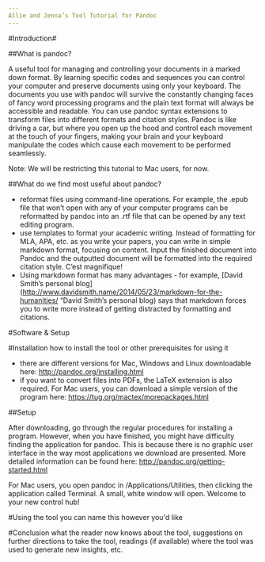 ```yaml
---
Allie and Jenna’s Tool Tutorial for Pandoc
---
```


#Introduction#

##What is pandoc? 

A useful tool for managing and controlling your documents in a marked down format. By learning specific codes and sequences you can control your computer and preserve documents using only your keyboard. The documents you use with pandoc will survive the constantly changing faces of fancy word processing programs and the plain text format will always be accessible and readable. You can use pandoc syntax extensions to transform files into different formats and citation styles. Pandoc is like driving a car, but where you open up the hood and control each movement at the touch of your fingers, making your brain and your keyboard manipulate the codes which cause each movement to be performed seamlessly.

Note: We will be restricting this tutorial to Mac users, for now.  


##What do we find most useful about pandoc? 

- reformat files using command-line operations. For example, the .epub file that won’t open with any of your computer programs can be reformatted by pandoc into an .rtf file that can be opened by any text editing program.
- use templates to format your academic writing. Instead of formatting for MLA, APA, etc. as you write your papers, you can write in simple markdown format, focusing on content. Input the finished document into Pandoc and the outputted document will be formatted into the required citation style. C’est magnifique! 
- Using markdown format has many advantages - for example, [David Smith’s personal blog](http://www.davidsmith.name/2014/05/23/markdown-for-the-humanities/ “David Smith’s personal blog) says that markdown forces you to write more  instead of getting distracted by formatting and citations. 

#Software & Setup

#Installation
how to install the tool or other prerequisites for using it
- there are different versions for Mac, Windows and Linux downloadable here: <http://pandoc.org/installing.html>
- if you want to convert files into PDFs, the LaTeX extension is also required. For Mac users, you can download a simple version of the program here: <https://tug.org/mactex/morepackages.html>

##Setup

After downloading, go through the regular procedures for installing a program. However, when you have finished, you might have difficulty finding the application for pandoc. This is because there is no graphic user interface in the way most applications we download are presented. More detailed information can be found here: <http://pandoc.org/getting-started.html>

For Mac users, you open pandoc in /Applications/Utilities, then clicking the application called Terminal. A small, white window will open. Welcome to your new control hub! 
 


#Using the tool
you can name this however you'd like


#Conclusion
what the reader now knows about the tool, suggestions on further directions to take the tool, readings (if available) where the tool was used to generate new insights, etc.

